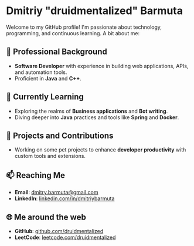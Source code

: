 # Dmitriy "druidmentalized" Barmuta

Welcome to my GitHub profile! I'm passionate about technology, programming, and continuous learning. A bit about me:

## 💼 Professional Background

- **Software Developer** with experience in building web applications, APIs, and automation tools.
- Proficient in **Java** and **C++**.

## 🌱 Currently Learning

- Exploring the realms of **Business applications** and **Bot writing**.
- Diving deeper into **Java** practices and tools like **Spring** and **Docker**.

## 🔭 Projects and Contributions

- Working on some pet projects to enhance **developer productivity** with custom tools and extensions.

## 📫 Reaching Me

- **Email**: dmitry.barmuta@gmail.com
- **LinkedIn**: [linkedin.com/in/dmitriybarmuta](https://www.linkedin.com/in/dmitriy-barmuta-2444aa342/)

## 🌐 Me around the web

- **GitHub**: [github.com/druidmentalized](https://github.com/druidmentalized)
- **LeetCode**: [leetcode.com/druidmentalized](https://leetcode.com/u/Dimaster/)
